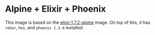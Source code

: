 # Alpine + Elixir + Phoenix

This image is based on the [elixir:1.7.2-alpine](https://hub.docker.com/_/elixir/) image. On top of this, it has `rebar`, `hex`, and `phoenix 1.3.4` installed.
